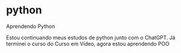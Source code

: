 # python
 Aprendendo Python

Estou continuando meus estudos de python junto com o ChatGPT.
Já terminei o curso do Curso em Vídeo, agora estou aprendendo POO